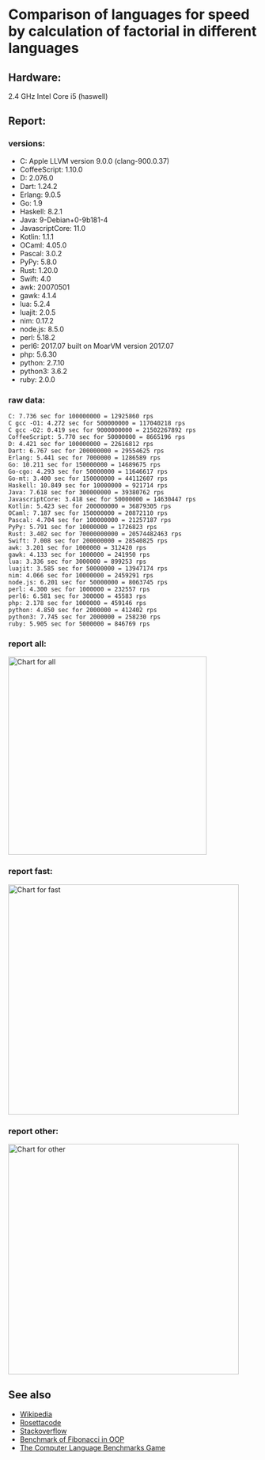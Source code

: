 Comparison of languages for speed by calculation of factorial in different languages
====================================================================================

Hardware:
---------
2.4 GHz Intel Core i5 (haswell)

Report:
-------
### versions:

  * C: Apple LLVM version 9.0.0 (clang-900.0.37)
  * CoffeeScript: 1.10.0
  * D: 2.076.0
  * Dart: 1.24.2
  * Erlang: 9.0.5
  * Go: 1.9
  * Haskell: 8.2.1
  * Java: 9-Debian+0-9b181-4
  * JavascriptCore: 11.0
  * Kotlin: 1.1.1
  * OCaml: 4.05.0
  * Pascal: 3.0.2
  * PyPy: 5.8.0
  * Rust: 1.20.0
  * Swift: 4.0
  * awk: 20070501
  * gawk: 4.1.4
  * lua: 5.2.4
  * luajit: 2.0.5
  * nim: 0.17.2
  * node.js: 8.5.0
  * perl: 5.18.2
  * perl6: 2017.07 built on MoarVM version 2017.07
  * php: 5.6.30
  * python: 2.7.10
  * python3: 3.6.2
  * ruby: 2.0.0


### raw data:

    C: 7.736 sec for 100000000 = 12925860 rps
    C gcc -O1: 4.272 sec for 500000000 = 117040218 rps
    C gcc -O2: 0.419 sec for 9000000000 = 21502267892 rps
    CoffeeScript: 5.770 sec for 50000000 = 8665196 rps
    D: 4.421 sec for 100000000 = 22616812 rps
    Dart: 6.767 sec for 200000000 = 29554625 rps
    Erlang: 5.441 sec for 7000000 = 1286589 rps
    Go: 10.211 sec for 150000000 = 14689675 rps
    Go-cgo: 4.293 sec for 50000000 = 11646617 rps
    Go-mt: 3.400 sec for 150000000 = 44112607 rps
    Haskell: 10.849 sec for 10000000 = 921714 rps
    Java: 7.618 sec for 300000000 = 39380762 rps
    JavascriptCore: 3.418 sec for 50000000 = 14630447 rps
    Kotlin: 5.423 sec for 200000000 = 36879305 rps
    OCaml: 7.187 sec for 150000000 = 20872110 rps
    Pascal: 4.704 sec for 100000000 = 21257187 rps
    PyPy: 5.791 sec for 10000000 = 1726823 rps
    Rust: 3.402 sec for 70000000000 = 20574482463 rps
    Swift: 7.008 sec for 200000000 = 28540825 rps
    awk: 3.201 sec for 1000000 = 312420 rps
    gawk: 4.133 sec for 1000000 = 241950 rps
    lua: 3.336 sec for 3000000 = 899253 rps
    luajit: 3.585 sec for 50000000 = 13947174 rps
    nim: 4.066 sec for 10000000 = 2459291 rps
    node.js: 6.201 sec for 50000000 = 8063745 rps
    perl: 4.300 sec for 1000000 = 232557 rps
    perl6: 6.581 sec for 300000 = 45583 rps
    php: 2.178 sec for 1000000 = 459146 rps
    python: 4.850 sec for 2000000 = 412402 rps
    python3: 7.745 sec for 2000000 = 258230 rps
    ruby: 5.905 sec for 5000000 = 846769 rps


### report all:

<img alt="Chart for all" width="401" src="https://chart.googleapis.com/chart?cht=bhs&chs=602x498&chd=t%3A117040217%2C44112606%2C39380761%2C36879304%2C29554624%2C28540825%2C22616812%2C21257186%2C20872109%2C14689675%2C14630447%2C13947173%2C12925859%2C11646617%2C8665196%2C8063745%2C2459290%2C1726823%2C1286588%2C921714%2C899252%2C846768%2C459146%2C412402%2C312420%2C258229%2C241949%2C232556&chco=4d89f9&chbh=12&chds=0,117040217.687314&chxt=x,y,r&chxl=1%3A%7Cperl%7Cgawk%7Cpython3%7Cawk%7Cpython%7Cphp%7Cruby%7Clua%7CHaskell%7CErlang%7CPyPy%7Cnim%7Cnode.js%7CCoffeeScript%7CGo-cgo%7CC%7Cluajit%7CJavascriptCore%7CGo%7COCaml%7CPascal%7CD%7CSwift%7CDart%7CKotlin%7CJava%7CGo-mt%7CC%20gcc%20-O1%7C2%3A%7C232556%20rps%7C241949%20rps%7C258229%20rps%7C312420%20rps%7C412402%20rps%7C459146%20rps%7C846768%20rps%7C899252%20rps%7C921714%20rps%7C1286588%20rps%7C1726823%20rps%7C2459290%20rps%7C8063745%20rps%7C8665196%20rps%7C11646617%20rps%7C12925859%20rps%7C13947173%20rps%7C14630447%20rps%7C14689675%20rps%7C20872109%20rps%7C21257186%20rps%7C22616812%20rps%7C28540825%20rps%7C29554624%20rps%7C36879304%20rps%7C39380761%20rps%7C44112606%20rps%7C117040217%20rps%7C0%3A%7C0%20%25%7C10%20%25%7C20%20%25%7C30%20%25%7C40%20%25%7C50%20%25%7C60%20%25%7C70%20%25%7C80%20%25%7C90%20%25%7C100%20%25">

### report fast:

<img alt="Chart for fast" width="466" src="https://chart.googleapis.com/chart?cht=bhs&chs=700x311&chd=t%3A117040217%2C44112606%2C39380761%2C36879304%2C29554624%2C28540825%2C22616812%2C21257186%2C20872109%2C14689675%2C14630447%2C13947173%2C12925859%2C11646617%2C8665196%2C8063745%2C2459290&chco=4d89f9&chbh=12&chds=0,117040217.687314&chxt=x,y,r&chxl=1%3A%7Cnim%7Cnode.js%7CCoffeeScript%7CGo-cgo%7CC%7Cluajit%7CJavascriptCore%7CGo%7COCaml%7CPascal%7CD%7CSwift%7CDart%7CKotlin%7CJava%7CGo-mt%7CC%20gcc%20-O1%7C2%3A%7C2459290%20rps%7C8063745%20rps%7C8665196%20rps%7C11646617%20rps%7C12925859%20rps%7C13947173%20rps%7C14630447%20rps%7C14689675%20rps%7C20872109%20rps%7C21257186%20rps%7C22616812%20rps%7C28540825%20rps%7C29554624%20rps%7C36879304%20rps%7C39380761%20rps%7C44112606%20rps%7C117040217%20rps%7C0%3A%7C0%20%25%7C10%20%25%7C20%20%25%7C30%20%25%7C40%20%25%7C50%20%25%7C60%20%25%7C70%20%25%7C80%20%25%7C90%20%25%7C100%20%25">

### report other:

<img alt="Chart for other" width="466" src="https://chart.googleapis.com/chart?cht=bhs&chs=700x209&chd=t%3A1726823%2C1286588%2C921714%2C899252%2C846768%2C459146%2C412402%2C312420%2C258229%2C241949%2C232556&chco=4d89f9&chbh=12&chds=0,1726823.46902983&chxt=x,y,r&chxl=1%3A%7Cperl%7Cgawk%7Cpython3%7Cawk%7Cpython%7Cphp%7Cruby%7Clua%7CHaskell%7CErlang%7CPyPy%7C2%3A%7C232556%20rps%7C241949%20rps%7C258229%20rps%7C312420%20rps%7C412402%20rps%7C459146%20rps%7C846768%20rps%7C899252%20rps%7C921714%20rps%7C1286588%20rps%7C1726823%20rps%7C0%3A%7C0%20%25%7C10%20%25%7C20%20%25%7C30%20%25%7C40%20%25%7C50%20%25%7C60%20%25%7C70%20%25%7C80%20%25%7C90%20%25%7C100%20%25">



See also
--------

  * [Wikipedia](http://en.wikipedia.org/wiki/Factorial)
  * [Rosettacode](http://rosettacode.org/wiki/Factorial)
  * [Stackoverflow](http://stackoverflow.com/questions/23930/factorial-algorithms-in-different-languages)
  * [Benchmark of Fibonacci in OOP](https://github.com/Balancer/benchmarks-fib-obj)
  * [The Computer Language Benchmarks Game](http://benchmarksgame.alioth.debian.org)
